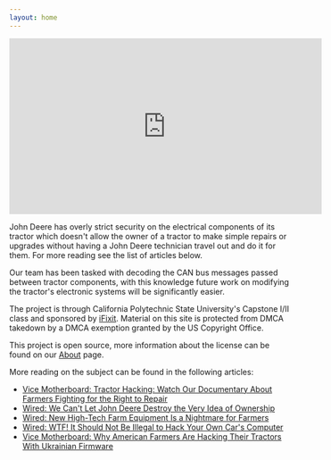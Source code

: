 ```yaml
---
layout: home
---
```

<body>
<iframe width="560" height="315" src="https://www.youtube.com/embed/oqHf6C9QBmY" frameborder="0" allow="accelerometer; autoplay; encrypted-media; gyroscope; picture-in-picture" allowfullscreen></iframe>



John Deere has overly strict security on the electrical components of its tractor which doesn't allow the owner of a tractor to make simple repairs or upgrades without having a John Deere technician travel out and do it for them. For more reading see the list of articles below.

Our team has been tasked with decoding the CAN bus messages passed between tractor components, with this knowledge future work on modifying the tractor's electronic systems will be significantly easier.

The project is through California Polytechnic State University's Capstone I/II class and sponsored by [iFixit](https://www.ifixit.com/). Material on this site is protected from DMCA takedown by a DMCA exemption granted by the US Copyright Office.

This project is open source, more information about the license can be found on our [About](/about/) page.

More reading on the subject can be found in the following articles:

* [Vice Motherboard: Tractor Hacking: Watch Our Documentary About Farmers Fighting for the Right to Repair](https://motherboard.vice.com/en_us/article/pamkqn/watch-tractor-hacking-john-deere-right-to-repair-documentary)
* [Wired: We Can't Let John Deere Destroy the Very Idea of Ownership](https://www.wired.com/2015/04/dmca-ownership-john-deere/)
* [Wired: New High-Tech Farm Equipment Is a Nightmare for Farmers](https://www.wired.com/2015/02/new-high-tech-farm-equipment-nightmare-farmers/)
* [Wired: WTF! It Should Not Be Illegal to Hack Your Own Car's Computer](https://www.wired.com/2015/01/let-us-hack-our-cars/)
* [Vice Motherboard: Why American Farmers Are Hacking Their Tractors With Ukrainian Firmware](https://motherboard.vice.com/en_us/article/xykkkd/why-american-farmers-are-hacking-their-tractors-with-ukrainian-firmware)
<script src="https://s.pageclip.co/v1/pageclip.js" charset="utf-8"></script>
</body>
